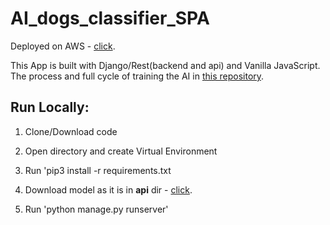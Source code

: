 # AI_dogs_classifier_SPA

Deployed on AWS - [click](http://ec2-54-184-171-180.us-west-2.compute.amazonaws.com/).

This App is built with Django/Rest(backend and api) and Vanilla JavaScript. The process and  full cycle of training the AI in [this repository](https://github.com/ivvlko/CNN-Transfer-Learning-Classification).


## Run Locally:

1. Clone/Download code

2. Open directory and create Virtual Environment

3. Run 'pip3 install -r requirements.txt

4. Download model as it is in **api** dir - [click](https://drive.google.com/drive/folders/1xKVbXtnc3bIwpL6Ijy-FmvDc5sKe2iaM?usp=sharing).

5. Run 'python manage.py runserver'



